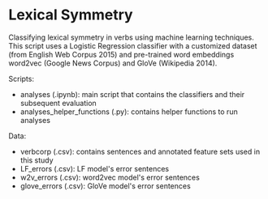 # Lexical Symmetry
Classifying lexical symmetry in verbs using machine learning techniques.
This script uses a Logistic Regression classifier with a customized dataset (from English Web Corpus 2015) and pre-trained word embeddings word2vec (Google News Corpus) and GloVe (Wikipedia 2014). 

Scripts:
- analyses (.ipynb): main script that contains the classifiers and their subsequent evaluation 
- analyses_helper_functions (.py): contains helper functions to run analyses

Data:
- verbcorp (.csv): contains sentences and annotated feature sets used in this study
- LF_errors (.csv): LF model's error sentences
- w2v_errors (.csv): word2vec model's error sentences
- glove_errors (.csv): GloVe model's error sentences

